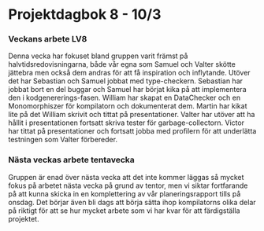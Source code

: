 # Projektdagbok 8 - 10/3

### Veckans arbete LV8
Denna vecka har fokuset bland gruppen varit främst på
halvtidsredovisningarna, både vår egna som Samuel och
Valter skötte jättebra men också dem andras för att
få inspiration och inflytande. Utöver det har
Sebastian och Samuel jobbat med type-checkern.
Sebastian har jobbat bort en del buggar och Samuel
har börjat kika på att implementera den i
kodgenererings-fasen. William har skapat en DataChecker
och en Monomorphiszer för kompilatorn och dokumenterat
dem. Martin har kikat lite på det William skrivit och
tittat på presentationer. Valter har utöver att
ha hållit i presentationen fortsatt skriva tester
för garbage-collectorn. Victor har tittat på presentationer
och fortsatt jobba med profilern för att underlätta
testningen som Valter förbereder.

### Nästa veckas arbete tentavecka
Gruppen är enad över nästa vecka att det inte kommer
läggas så mycket fokus på arbetet nästa vecka på grund
av tentor, men vi siktar fortfarande på att kunna skicka
in en komplettering av vår planeringsrapport tills
på onsdag. Det börjar även bli dags att börja sätta ihop
kompilatorns olika delar på riktigt för att se hur
mycket arbete som vi har kvar för att färdigställa
projektet.